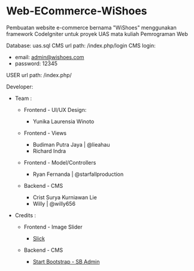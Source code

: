# Web-ECommerce-WiShoes
Pembuatan website e-commerce bernama "WiShoes" menggunakan framework CodeIgniter untuk proyek UAS mata kuliah Pemrograman Web

Database: uas.sql
CMS url path: /index.php/login
CMS login:
 - email: admin@wishoes.com
 - password: 12345
 
USER url path: /index.php/

Developer:
* Team :
	* Frontend - UI/UX Design:
		* Yunika Laurensia Winoto
		
	* Frontend - Views
		* Budiman Putra Jaya | @lieahau
		* Richard Indra
		
	* Frontend - Model/Controllers
		* Ryan Fernanda | @starfallproduction
		
	* Backend - CMS
		* Crist Surya Kurniawan Lie
		* Willy | @willy656
		

* Credits :
	* Frontend - Image Slider
		* [Slick](https://kenwheeler.github.io/slick/)
		
	* Backend - CMS
		* [Start Bootstrap - SB Admin](https://startbootstrap.com/template-overviews/sb-admin/)
